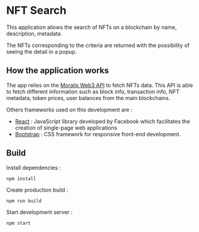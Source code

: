 # NFT Search

This application allows the search of NFTs on a blockchain by name, description, metadata.

The NFTs corresponding to the criteria are returned with the possibility of seeing the detail in a popup.

## How the application works

The app relies on the [Moralis Web3 API](https://docs.moralis.io/moralis-dapp/web3-api/nft-api) to fetch NFTs data. This API is able to fetch different information such as block info, transaction info, NFT metadata, token prices, user balances from the main blockchains. 

Others frameworks used on this development are :
* [React](https://reactjs.org) : JavaScript library developed by Facebook which facilitates the creation of single-page web applications
* [Bootstrap](https://getbootstrap.com) : CSS framework for responsive front-end development.

## Build

Install dependencies :
```
npm install
```

Create production build :
```
npm run build
```

Start development server :
```
npm start
```
